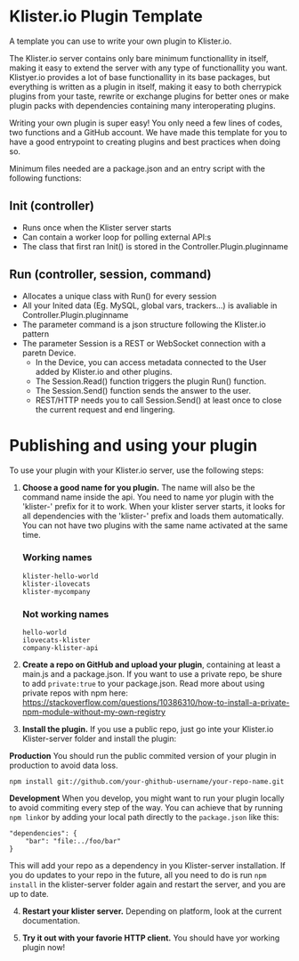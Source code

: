 # Klister.io Plugin Template


A template you can use to write your own plugin to Klister.io.


The Klister.io server contains only bare minimum functionallity in itself, making it easy to extend the server with any type of functionallity you want. Klistyer.io provides a lot of base functionallity in its base packages, but everything is written as a plugin in itself, making it easy to both cherrypick plugins from your taste, rewrite or exchange plugins for better ones or make plugin packs with dependencies containing many interoperating plugins.


Writing your own plugin is super easy! You only need a few lines of codes, two functions and a GitHub account. We have made this template for you to have a good entrypoint to creating plugins and best practices when doing so.


Minimum files needed are a package.json and an entry script with the following functions:


## Init (controller)
- Runs once when the Klister server starts
- Can contain a worker loop for polling external API:s
- The class that first ran Init() is stored in the Controller.Plugin.pluginname


## Run (controller, session, command)
- Allocates a unique class with Run() for every session
- All your Inited data (Eg. MySQL, global vars, trackers...) is avaliable in Controller.Plugin.pluginname
- The parameter command is a json structure following the Klister.io pattern
- The parameter Session is a REST or WebSocket connection with a paretn Device. 
	- In the Device, you can access metadata connected to the User added by Klister.io and other plugins.
	- The Session.Read() function triggers the plugin Run() function.
	- The Session.Send() function sends the answer to the user.
	- REST/HTTP needs you to call Session.Send() at least once to close the current request and end lingering.


# Publishing and using your plugin

To use your plugin with your Klister.io server, use the following steps:


1. **Choose a good name for you plugin.** The name will also be the command name inside the api. You need to name yor plugin with the 'klister-' prefix for it to work. When your klister server starts, it looks for all dependencies with the 'klister-' prefix and loads them automatically. You can not have two plugins with the same name activated at the same time. 

	### Working names
	```
	klister-hello-world
	klister-ilovecats
	klister-mycompany
	```

	### Not working names
	```
	hello-world
	ilovecats-klister
	company-klister-api
	```


2. **Create a repo on GitHub and upload your plugin**, containing at least a main.js and a package.json. If you want to use a private repo, be shure to add `private:true` to your package.json. Read more about using private repos with npm here: https://stackoverflow.com/questions/10386310/how-to-install-a-private-npm-module-without-my-own-registry

3. **Install the plugin.** If you use a public repo, just go inte your Klister.io Klister-server folder and install the plugin:

**Production**
You should run the public commited version of your plugin in production to avoid data loss.
```
npm install git://github.com/your-ghithub-username/your-repo-name.git
```

**Development**
When you develop, you might want to run your plugin locally to avoid commiting every step of the way. You can achieve that by running `npm link`or by adding your local path directly to the `package.json` like this:
```
"dependencies": {
    "bar": "file:../foo/bar"
}
```

This will add your repo as a dependency in you Klister-server installation. If you do updates to your repo in the future, all you need to do is run `npm install` in the klister-server folder again and restart the server, and you are up to date.


4. **Restart your klister server.** Depending on platform, look at the current documentation.


5. **Try it out with your favorie HTTP client.** You should have yor working plugin now!
